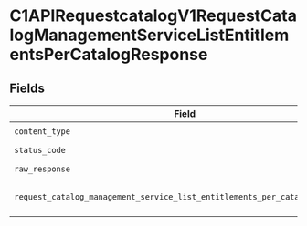 # C1APIRequestcatalogV1RequestCatalogManagementServiceListEntitlementsPerCatalogResponse


## Fields

| Field                                                                                                                                                                          | Type                                                                                                                                                                           | Required                                                                                                                                                                       | Description                                                                                                                                                                    |
| ------------------------------------------------------------------------------------------------------------------------------------------------------------------------------ | ------------------------------------------------------------------------------------------------------------------------------------------------------------------------------ | ------------------------------------------------------------------------------------------------------------------------------------------------------------------------------ | ------------------------------------------------------------------------------------------------------------------------------------------------------------------------------ |
| `content_type`                                                                                                                                                                 | *str*                                                                                                                                                                          | :heavy_check_mark:                                                                                                                                                             | HTTP response content type for this operation                                                                                                                                  |
| `status_code`                                                                                                                                                                  | *int*                                                                                                                                                                          | :heavy_check_mark:                                                                                                                                                             | HTTP response status code for this operation                                                                                                                                   |
| `raw_response`                                                                                                                                                                 | [httpx.Response](https://www.python-httpx.org/api/#response)                                                                                                                   | :heavy_check_mark:                                                                                                                                                             | Raw HTTP response; suitable for custom response parsing                                                                                                                        |
| `request_catalog_management_service_list_entitlements_per_catalog_response`                                                                                                    | [Optional[shared.RequestCatalogManagementServiceListEntitlementsPerCatalogResponse]](../../models/shared/requestcatalogmanagementservicelistentitlementspercatalogresponse.md) | :heavy_minus_sign:                                                                                                                                                             | The RequestCatalogManagementServiceListEntitlementsPerCatalogResponse message contains a list of results and a nextPageToken if applicable.                                    |